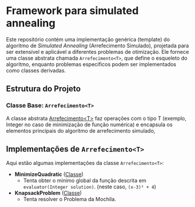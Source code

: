 # Framework para simulated annealing

Este repositório contém uma implementação genérica (template) do algoritmo de *Simulated Annealing* (Arrefecimento Simulado),
projetada para ser extensível e aplicável a diferentes problemas de otimização. Ele fornece uma classe abstrata chamada
`Arrefecimento<T>`, que define o esqueleto do algoritmo, enquanto problemas específicos podem ser implementados como
classes derivadas.

## Estrutura do Projeto

### Classe Base: `Arrefecimento<T>`

A classe abstrata [Arrefecimento&lt;T&gt;](https://github.com/danielbmancini/AnnealingInterface/blob/master/src/Arrefecimento.java) faz operações com o tipo T (exemplo, Integer no caso de minimização de função numérica) e encapsula os elementos principais do algoritmo de arrefecimento simulado,

## Implementações de `Arrefecimento<T>`

Aqui estão algumas implementações da classe `Arrefecimento<T>`:

- **MinimizeQuadratic** ([Classe](https://github.com/danielbmancini/AnnealingInterface/blob/master/src/MinimizeQuadratic.java))  
   * Tenta obter o mínimo global da função descrita em `evaluator(Integer solution)`. (neste caso, `(x-3)² + 4`)
- **KnapsackProblem** ([Classe](https://github.com/danielbmancini/AnnealingInterface/blob/master/src/KnapsackProblem.java))
  * Tenta resolver o Problema da Mochila.


